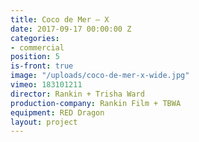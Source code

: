 ```yaml
---
title: Coco de Mer — X
date: 2017-09-17 00:00:00 Z
categories:
- commercial
position: 5
is-front: true
image: "/uploads/coco-de-mer-x-wide.jpg"
vimeo: 183101211
director: Rankin + Trisha Ward
production-company: Rankin Film + TBWA
equipment: RED Dragon
layout: project
---
```


